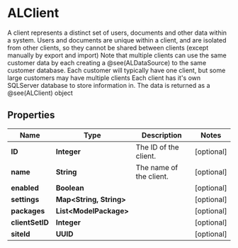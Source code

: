 

# ALClient

A client represents a distinct set of users, documents and other data within a system.              Users and documents are unique within a client, and are isolated from other clients, so they cannot be shared between clients (except manually by export and import)             Note that multiple clients can use the same customer data by each creating a @see(ALDataSource) to the same customer database.             Each customer will typically have one client, but some large customers may have multiple clients             Each client has it's own SQLServer database to store information in.                The data is returned as a @see(ALClient) object

## Properties

| Name | Type | Description | Notes |
|------------ | ------------- | ------------- | -------------|
|**ID** | **Integer** | The ID of the client. |  [optional] |
|**name** | **String** | The name of the client. |  [optional] |
|**enabled** | **Boolean** |  |  [optional] |
|**settings** | **Map&lt;String, String&gt;** |  |  [optional] |
|**packages** | **List&lt;ModelPackage&gt;** |  |  [optional] |
|**clientSetID** | **Integer** |  |  [optional] |
|**siteId** | **UUID** |  |  [optional] |



